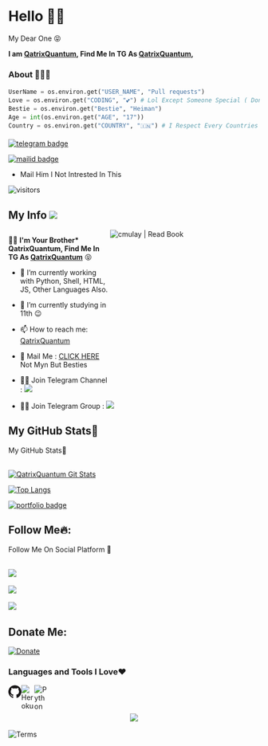 # Hello 👋🏻

My Dear One 😝

<b> I am [QatrixQuantum](https://github.com/QatrixQuantum), 
Find Me In TG As [QatrixQuantum](https://telegram.dog/QatrixQuantum),</b>

### About 🙋🏻‍♂️
```python
UserName = os.environ.get("USER_NAME", "Pull requests")
Love = os.environ.get("CODING", "💕") # Lol Except Someone Special ( Don't Ask Who Is It )
Bestie = os.environ.get("Bestie", "Heiman")
Age = int(os.environ.get("AGE", "17"))
Country = os.environ.get("COUNTRY", "🇮🇳") # I Respect Every Countries Soviernity(Republic)
```
#### 
[![telegram badge](https://img.shields.io/badge/@Qatrix%20Quantum-30302f?style=for-the-badge&logo=telegram)](https://t.me/HeimanCreation)

[![mailid badge](https://img.shields.io/badge/Heiman%20Pictures-30302f?style=for-the-badge&logo=gmail)](mailto:HeimanPictures5219@gmail.com)

*  Mail Him I Not Intrested In This

![visitors](https://visitor-badge.laobi.icu/badge?page_id=QatrixQuantum)


## My Info <img src="https://github.com/QatrixQuantum/QatrixQuantum/blob/main/Design/Hi.gif" width="30px"></h2>

<img align="right" alt="cmulay | Read Book" src="https://github.com/QatrixQuantum/QatrixQuantum/blob/main/Design/multi.gif" width="300" height="300"/>

##

👋🏻 <b>I'm Your Brother* QatrixQuantum, Find Me In TG As [QatrixQuantum](https://telegram.me/QatrixQuantum/)</b> 😝

- 🔭 I’m currently working with Python, Shell, HTML, JS, Other Languages Also.

- 🌱 I’m currently studying in 11th 😉

- 📫 How to reach me: [QatrixQuantum](https://telegram.me/QatrixQuantum)

- 💬 Mail Me : [CLICK HERE](mailto:heimanpictures5219@gmail.com) Not Myn But Besties

- 👨‍💻 Join Telegram Channel : <a href="https://t.me/heimansupports"><img src="https://img.shields.io/badge/Telegram-Join%20Telegram%20Channel-blue.svg?logo=telegram"></a>

- 👨‍💻 Join Telegram Group : <a href="https://t.me/heimansupport"><img src="https://img.shields.io/badge/Telegram-Join%20Telegram%20Group-blue.svg?logo=telegram"></a>


## My GitHub Stats💛

<summary>My GitHub Stats💛</summary>
<br>
    
[![QatrixQuantum Git Stats](https://github-readme-stats.vercel.app/api?username=QatrixQuantum&include_all_commits=true&count_private=true&theme=highcontrast)](https://github.com/QatrixQuantum/)

[![Top Langs](https://github-readme-stats.vercel.app/api/top-langs/?username=QatrixQuantum&layout=compact&theme=radical)](https://github.com/HeimanPictures)

[![portfolio badge](https://img.shields.io/badge/Check_out_my-portfolio-rblue?style=for-the-badge&logo=git&logoColor=white)](http://heimanbotz.tk/)


    
## Follow Me🔥:

<summary>Follow Me On Social Platform 🙇</summary>
<br>

<p align="left">
<a href="https://telegram.me/QatrixQuantum"><img src="https://img.shields.io/badge/MySelf-Qatrix%20Quantum-blue?style=for-the-badge&logo=telegram"></a>
</p>
<p align="left">
<a href="https://github.com/QatrixQuantum"><img src="https://img.shields.io/badge/GitHub-Follow%20on%20GitHub-active.svg?style=for-the-badge&logo=github"></a>
</p>
<p align="left">
<a href="https://www.instagram.com/neonbotz"><img src="https://img.shields.io/badge/Instagram-Heiman%20Creation-blueviolet?style=for-the-badge&logo=instagram"></a>
</p>


## Donate Me:
[![Donate](https://img.shields.io/badge/Donate%20Us-Donate-darkgreen?style=for-the-badge)](http://www.neonbotz.tk/2021/04/donate.html?m=1)

### Languages and Tools I Love❤️
[<img align="left" alt="GitHub" width="26px" src="https://raw.githubusercontent.com/github/explore/78df643247d429f6cc873026c0622819ad797942/topics/github/github.png" />](https://git-scm.com/)
[<img align="left" alt="Heroku" width="26px" src="https://www.nicepng.com/png/full/223-2233246_heroku-logo-salesforce-heroku.png" />](https://heroku.com/)
[<img align="left" alt="Python" width="26px" src="https://upload.wikimedia.org/wikipedia/commons/thumb/c/c3/Python-logo-notext.svg/600px-Python-logo-notext.svg.png" />](https://python.org/)

<br />
<br />

#####


<p align="center">
    <img src="https://img.shields.io/badge/THANKS%20FOR-VISITING%20❤-red?style=for-the-badge&logo=github"/>
</p>

<img align="left" alt="Terms" width="130px" src="https://img.shields.io/badge/*%20Not%20Applied%20For%20Some%20Users-⚠️%20TERMS-orange?style=for-the-badge&logo="/>
